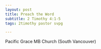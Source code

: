 ```yaml
---
layout: post
title: Preach the Word
subtitle: 2 Timothy 4:1-5
tags: 2timothy pastor svpg

---
```

Pacific Grace MB Church (South Vancouver)
